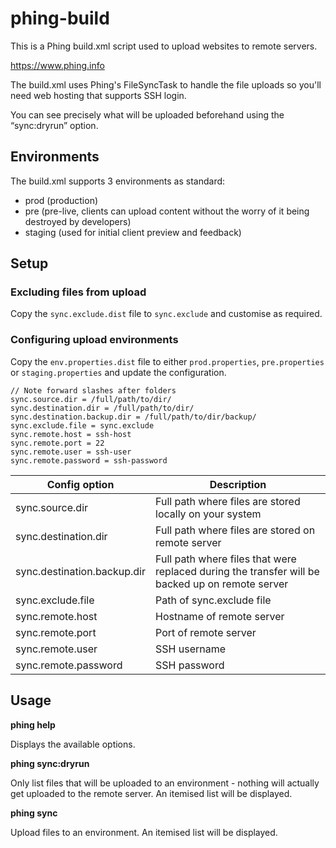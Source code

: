 # phing-build

This is a Phing build.xml script used to upload websites to remote servers.

https://www.phing.info

The build.xml uses Phing's FileSyncTask to handle the file uploads so you'll need web hosting that supports SSH login.

You can see precisely what will be uploaded beforehand using the “sync:dryrun” option.

## Environments

The build.xml supports 3 environments as standard:

* prod (production)
* pre (pre-live, clients can upload content without the worry of it being destroyed by developers)
* staging (used for initial client preview and feedback)

## Setup

### Excluding files from upload

Copy the `sync.exclude.dist` file to `sync.exclude` and customise as required.

### Configuring upload environments

Copy the `env.properties.dist` file to either `prod.properties`, `pre.properties` or `staging.properties` and update the configuration.

```
// Note forward slashes after folders
sync.source.dir = /full/path/to/dir/
sync.destination.dir = /full/path/to/dir/
sync.destination.backup.dir = /full/path/to/dir/backup/
sync.exclude.file = sync.exclude
sync.remote.host = ssh-host
sync.remote.port = 22
sync.remote.user = ssh-user
sync.remote.password = ssh-password
```

| Config option | Description |
| ------------- | -----|
| sync.source.dir | Full path where files are stored locally on your system |
| sync.destination.dir | Full path where files are stored on remote server |
| sync.destination.backup.dir | Full path where files that were replaced during the transfer will be backed up on remote server |
| sync.exclude.file | Path of sync.exclude file |
| sync.remote.host | Hostname of remote server |
| sync.remote.port | Port of remote server |
| sync.remote.user | SSH username |
| sync.remote.password | SSH password |


## Usage

**phing help**

Displays the available options.

**phing sync:dryrun**

Only list files that will be uploaded to an environment - nothing will actually get uploaded to the remote server. An itemised list will be displayed.

**phing sync**

Upload files to an environment. An itemised list will be displayed.
